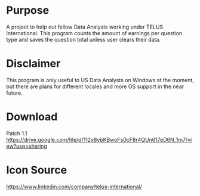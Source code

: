 # Purpose
A project to help out fellow Data Analysts working under TELUS International. This program counts the amount of earnings per question type and saves the question total unless user clears their data. 

# Disclaimer 
This program is only useful to US Data Analysts on Windows at the moment, but there are plans for different locales and more OS support in the near future.

# Download
Patch 1.1
https://drive.google.com/file/d/112x8vbKBwoFs0cF8r4QUn617eD6N_1m7/view?usp=sharing

# Icon Source
https://www.linkedin.com/company/telus-international/
